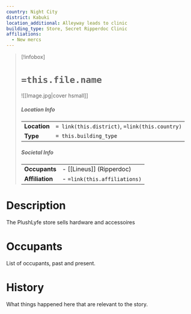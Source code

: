 ```yaml
---
country: Night City
district: Kabuki
location_additional: Alleyway leads to clinic
building_type: Store, Secret Ripperdoc Clinic
affiliations:
  - New mercs
---
```

> [!infobox]  
> # `=this.file.name`
> ![[Image.jpg|cover hsmall]]  
> ##### Location Info
> | | |  
> |---|---|  
> | **Location** | `= link(this.district)`, `=link(this.country)` |
> | **Type** | `= this.building_type` |
> ##### Societal Info
> | | |  
> |---|---|  
> | **Occupants** | - [[Lineus]] (Ripperdoc) |
> | **Affiliation** | - `=link(this.affiliations)` |
# Description
The PlushLyfe store sells hardware and accessoires 
# Occupants
List of occupants, past and present.
# History
What things happened here that are relevant to the story.